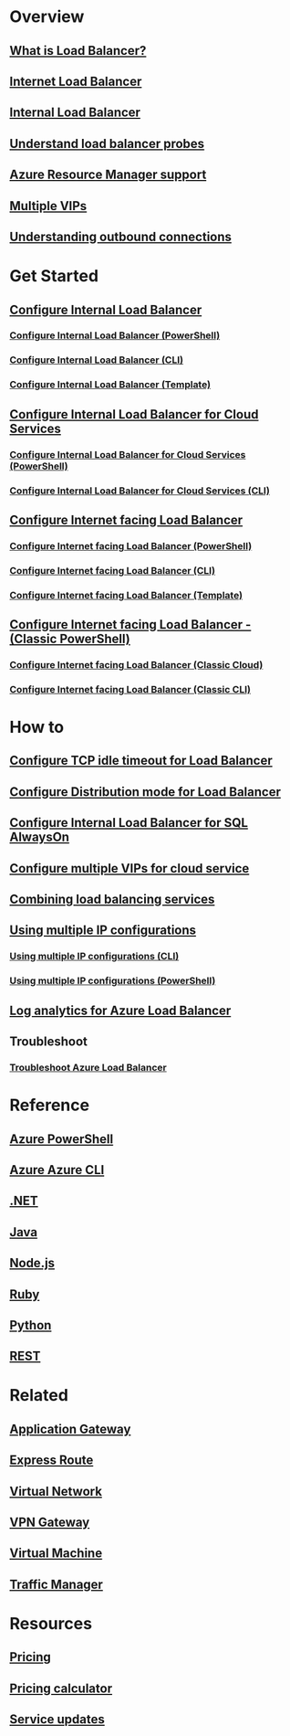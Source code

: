 # Overview
## [What is Load Balancer?](load-balancer-overview.md)
<!-- Not Available ## [What is Load Balancer Standard?](load-balancer-standard-overview.md)-->
## [Internet Load Balancer](load-balancer-internet-overview.md)
## [Internal Load Balancer](load-balancer-internal-overview.md)
## [Understand load balancer probes](load-balancer-custom-probe-overview.md)
<!-- Not Available ## [Understand High Availability Ports](load-balancer-ha-ports-overview.md)-->
## [Azure Resource Manager support](load-balancer-arm.md)
<!-- Not Available ## [IPv6 support](load-balancer-ipv6-overview.md)-->
## [Multiple VIPs](load-balancer-multivip-overview.md)
## [Understanding outbound connections](load-balancer-outbound-connections.md)

# Get Started

## [Configure Internal Load Balancer](load-balancer-get-started-ilb-arm-portal.md)
### [Configure Internal Load Balancer (PowerShell)](load-balancer-get-started-ilb-arm-ps.md)
### [Configure Internal Load Balancer (CLI)](load-balancer-get-started-ilb-arm-cli.md)
### [Configure Internal Load Balancer (Template)](load-balancer-get-started-ilb-arm-template.md)

## [Configure Internal Load Balancer for Cloud Services](load-balancer-get-started-ilb-classic-cloud.md)
### [Configure Internal Load Balancer for Cloud Services (PowerShell)](load-balancer-get-started-ilb-classic-ps.md)
### [Configure Internal Load Balancer for Cloud Services (CLI)](load-balancer-get-started-ilb-classic-cli.md)

## [Configure Internet facing Load Balancer](load-balancer-get-started-internet-portal.md)
### [Configure Internet facing Load Balancer (PowerShell)](load-balancer-get-started-internet-arm-ps.md)
### [Configure Internet facing Load Balancer (CLI)](load-balancer-get-started-internet-arm-cli.md)
### [Configure Internet facing Load Balancer (Template)](load-balancer-get-started-internet-arm-template.md)

## [Configure Internet facing Load Balancer - (Classic PowerShell)](load-balancer-get-started-internet-classic-ps.md)
### [Configure Internet facing Load Balancer (Classic Cloud)](load-balancer-get-started-internet-classic-cloud.md)
### [Configure Internet facing Load Balancer (Classic CLI)](load-balancer-get-started-internet-classic-cli.md)

<!-- Not Available ## [Create an Internet facing load balancer with IPv6](load-balancer-ipv6-internet-ps.md)-->
<!-- Not Available ### [Create an Internet facing load balancer with IPv6 (CLI)](load-balancer-ipv6-internet-cli.md)-->
<!-- Not Available ### [Create an Internet facing load balancer with IPv6 (Template)](load-balancer-ipv6-internet-template.md)-->
<!-- Not Available ## [Create a zone redundant Public Load Balancer Standard](load-balancer-get-started-internet-az-portal.md)-->
<!-- Not Available ### [Create a zone redundant Public Load Balancer Standard (PowerShell)](load-balancer-get-started-internet-az-powershell.md)-->
<!-- Not Available ### [Create a zone redundant Public Load Balancer Standard (CLI)](load-balancer-get-started-internet-az-cli.md)-->

# How to
## [Configure TCP idle timeout for Load Balancer](load-balancer-tcp-idle-timeout.md)
## [Configure Distribution mode for Load Balancer](load-balancer-distribution-mode.md)
## [Configure Internal Load Balancer for SQL AlwaysOn](load-balancer-configure-sqlao.md)
## [Configure multiple VIPs for cloud service](load-balancer-multivip.md)
## [Combining load balancing services](../traffic-manager/traffic-manager-load-balancing-azure.md?toc=%2fload-balancer%2ftoc.json)
## [Using multiple IP configurations](load-balancer-multiple-ip.md)
### [Using multiple IP configurations (CLI)](load-balancer-multiple-ip-cli.md)
### [Using multiple IP configurations (PowerShell)](load-balancer-multiple-ip-powershell.md)
## [Log analytics for Azure Load Balancer](load-balancer-monitor-log.md)
<!-- Not Available ## [Configuring DHCPv6 for Linux VMs](load-balancer-ipv6-for-linux.md)-->
<!-- Not Available ## [Configure High Availability Ports for Internal Load Balancer](load-balancer-configure-ha-ports.md)-->
<!-- Not Available ## [Create a public IP address in an availability zone](../virtual-network/create-public-ip-availability-zone-portal.md)-->
<!-- Not Available ## [Create a public IP address in an availability zone (PowerShell)](../virtual-network/create-public-ip-availability-zone-powershell.md)-->
<!-- Not Available ## [Create a public IP address in an availability zone (CLI)](../virtual-network/create-public-ip-availability-zone-cli.md)-->
## Troubleshoot
### [Troubleshoot Azure Load Balancer](load-balancer-troubleshoot.md)

# Reference
## [Azure PowerShell](https://docs.microsoft.com/powershell/module/azurerm.network)
## [Azure Azure CLI](https://docs.azure.cn/zh-cn/cli/network/lb?view=azure-cli-latest)
## [.NET](https://docs.microsoft.com/dotnet/api/microsoft.azure.management.network.models)
## [Java](https://docs.azure.cn/java/api/com.microsoft.azure.management.network)
## [Node.js](http://azure.github.io/azure-sdk-for-node/azure-arm-network/latest/LoadBalancers.html)
## [Ruby](http://www.rubydoc.info/gems/azure_mgmt_network/Azure/ARM/Network/LoadBalancers)
## [Python](http://azure-sdk-for-python.readthedocs.io/en/latest/ref/azure.mgmt.network.operations.html#azure.mgmt.network.operations.LoadBalancersOperations)
## [REST](https://msdn.microsoft.com/library/azure/mt163651.aspx)

# Related
## [Application Gateway](/application-gateway/)
## [Express Route](/expressroute/)
## [Virtual Network](/virtual-network/)
## [VPN Gateway](/vpn-gateway/)
## [Virtual Machine](/virtual-machines/)
## [Traffic Manager](/traffic-manager/)
<!-- Not Available [dns](/dns/) -->

# Resources
## [Pricing](https://www.azure.cn/pricing/details/load-balancer/)
## [Pricing calculator](https://www.azure.cn/pricing/calculator/)
## [Service updates](https://www.azure.cn/what-is-new/)

<!--Update_Description: wording update, update link -->
<!-- ms.date: 11/20/2017 -->